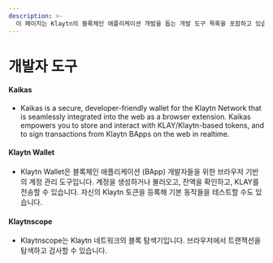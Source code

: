 ```yaml
---
description: >-
  이 페이지는 Klaytn의 블록체인 애플리케이션 개발을 돕는 개발 도구 목록을 포함하고 있습니다.
---
```


# 개발자 도구 <a id="developer-tools"></a>

#### Kaikas <a id="kaikas"></a>

* Kaikas is a secure, developer-friendly wallet for the Klaytn Network that is seamlessly integrated into the web as a browser extension. Kaikas empowers you to store and interact with KLAY/Klaytn-based tokens, and to sign transactions from Klaytn BApps on the web in realtime.

#### Klaytn Wallet  <a id="klaytn-wallet"></a>

* Klaytn Wallet은 블록체인 애플리케이션 \(BApp\) 개발자들을 위한 브라우저 기반의 계정 관리 도구입니다. 계정을 생성하거나 불러오고, 잔액을 확인하고, KLAY를 전송할 수 있습니다. 자신의 Klaytn 토큰을 등록해 기본 동작들을 테스트할 수도 있습니다.

#### Klaytnscope <a id="klaytnscope"></a>

* Klaytnscope는 Klaytn 네트워크의 블록 탐색기입니다. 브라우저에서 트랜잭션을 탐색하고 검사할 수 있습니다.
